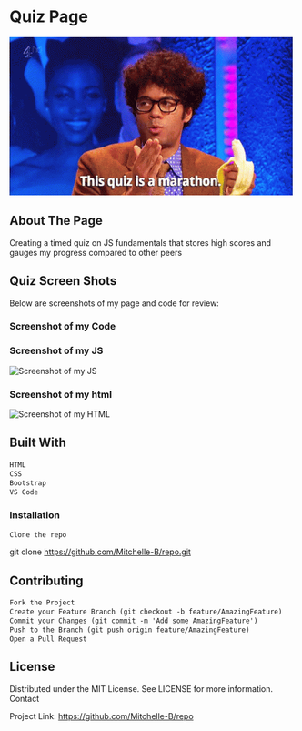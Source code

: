 
# Quiz Page #

![Screenshot of my JS](./quiz.gif)

## About The Page ## 

Creating a timed quiz on JS fundamentals that stores high scores and gauges my progress compared to other peers

## Quiz Screen Shots ##

Below are screenshots of my page and code for review:

### Screenshot of my Code ###

### Screenshot of my JS ###

![Screenshot of my JS](./snipofjs.PNG)

### Screenshot of my html

![Screenshot of my HTML](./snipofhtml.PNG)

## Built With ##

    HTML 
    CSS 
    Bootstrap
    VS Code


### Installation ###

    Clone the repo

git clone https://github.com/Mitchelle-B/repo.git

## Contributing ##

    Fork the Project
    Create your Feature Branch (git checkout -b feature/AmazingFeature)
    Commit your Changes (git commit -m 'Add some AmazingFeature')
    Push to the Branch (git push origin feature/AmazingFeature)
    Open a Pull Request

## License ##

Distributed under the MIT License. See LICENSE for more information.
Contact

Project Link: https://github.com/Mitchelle-B/repo

